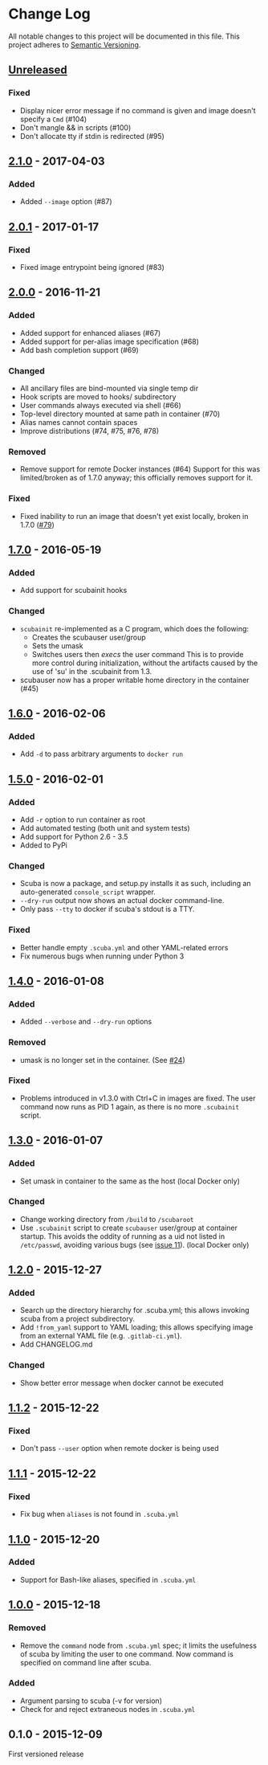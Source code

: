 # Change Log
All notable changes to this project will be documented in this file.
This project adheres to [Semantic Versioning](http://semver.org/).

## [Unreleased]
### Fixed
- Display nicer error message if no command is given and image doesn't specify a `Cmd` (#104)
- Don't mangle && in scripts (#100)
- Don't allocate tty if stdin is redirected (#95)

## [2.1.0] - 2017-04-03
### Added
- Added `--image` option (#87)


## [2.0.1] - 2017-01-17
### Fixed
- Fixed image entrypoint being ignored (#83)


## [2.0.0] - 2016-11-21
### Added
- Added support for enhanced aliases (#67)
- Added support for per-alias image specification (#68)
- Add bash completion support (#69)

### Changed
- All ancillary files are bind-mounted via single temp dir
- Hook scripts are moved to hooks/ subdirectory
- User commands always executed via shell (#66)
- Top-level directory mounted at same path in container (#70)
- Alias names cannot contain spaces
- Improve distributions (#74, #75, #76, #78)

### Removed
- Remove support for remote Docker instances (#64)
  Support for this was limited/broken as of 1.7.0 anyway; this officially
  removes support for it.

### Fixed
- Fixed inability to run an image that doesn't yet exist locally, broken in
  1.7.0 ([#79])

## [1.7.0] - 2016-05-19
### Added
- Add support for scubainit hooks

### Changed
- `scubainit` re-implemented as a C program, which does the following:
   - Creates the scubauser user/group
   - Sets the umask
   - Switches users then *execs* the user command
  This is to provide more control during initialization, without the artifacts
  caused by the use of 'su' in the .scubainit from 1.3.
- scubauser now has a proper writable home directory in the container (#45)

## [1.6.0] - 2016-02-06
### Added
- Add `-d` to pass arbitrary arguments to `docker run`


## [1.5.0] - 2016-02-01
### Added
- Add `-r` option to run container as root
- Add automated testing (both unit and system tests)
- Add support for Python 2.6 - 3.5
- Added to PyPi

### Changed
- Scuba is now a package, and setup.py installs it as such, including an
  auto-generated `console_script` wrapper.
- `--dry-run` output now shows an actual docker command-line.
- Only pass `--tty` to docker if scuba's stdout is a TTY.

### Fixed
- Better handle empty `.scuba.yml` and other YAML-related errors
- Fix numerous bugs when running under Python 3


## [1.4.0] - 2016-01-08
### Added
- Added `--verbose` and `--dry-run` options

### Removed
- umask is no longer set in the container. (See [#24])

### Fixed
- Problems introduced in v1.3.0 with Ctrl+C in images are fixed.
  The user command now runs as PID 1 again, as there is no more
  `.scubainit` script.


## [1.3.0] - 2016-01-07
### Added
- Set umask in container to the same as the host (local Docker only)

### Changed
- Change working directory from `/build` to `/scubaroot`
- Use `.scubainit` script to create `scubauser` user/group at container
  startup. This avoids the oddity of running as a uid not listed in
  `/etc/passwd`, avoiding various bugs (see [issue 11]). (local Docker only)


## [1.2.0] - 2015-12-27
### Added
- Search up the directory hierarchy for .scuba.yml; this allows invoking
  scuba from a project subdirectory.
- Add `!from_yaml` support to YAML loading; this allows specifying image
  from an external YAML file (e.g. `.gitlab-ci.yml`).
- Add CHANGELOG.md

### Changed
- Show better error message when docker cannot be executed


## [1.1.2] - 2015-12-22
### Fixed
- Don't pass `--user` option when remote docker is being used


## [1.1.1] - 2015-12-22
### Fixed
- Fix bug when `aliases` is not found in `.scuba.yml`


## [1.1.0] - 2015-12-20
### Added
- Support for Bash-like aliases, specified in `.scuba.yml`


## [1.0.0] - 2015-12-18
### Removed
- Remove the `command` node from `.scuba.yml` spec; it limits the usefulness
  of scuba by limiting the user to one command. Now command is specified on
  command line after scuba.

### Added
- Argument parsing to scuba (-v for version)
- Check for and reject extraneous nodes in `.scuba.yml`


## 0.1.0 - 2015-12-09
First versioned release


[Unreleased]: https://github.com/JonathonReinhart/scuba/compare/v2.1.0...HEAD
[2.1.0]: https://github.com/JonathonReinhart/scuba/compare/v2.0.1...v2.1.0
[2.0.1]: https://github.com/JonathonReinhart/scuba/compare/v2.0.0...v2.0.1
[2.0.0]: https://github.com/JonathonReinhart/scuba/compare/v1.7.0...v2.0.0
[1.7.0]: https://github.com/JonathonReinhart/scuba/compare/v1.6.0...v1.7.0
[1.6.0]: https://github.com/JonathonReinhart/scuba/compare/v1.5.0...v1.6.0
[1.5.0]: https://github.com/JonathonReinhart/scuba/compare/v1.4.0...v1.5.0
[1.4.0]: https://github.com/JonathonReinhart/scuba/compare/v1.3.0...v1.4.0
[1.3.0]: https://github.com/JonathonReinhart/scuba/compare/v1.2.0...v1.3.0
[1.2.0]: https://github.com/JonathonReinhart/scuba/compare/v1.1.2...v1.2.0
[1.1.2]: https://github.com/JonathonReinhart/scuba/compare/v1.1.1...v1.1.2
[1.1.1]: https://github.com/JonathonReinhart/scuba/compare/v1.1.0...v1.1.1
[1.1.0]: https://github.com/JonathonReinhart/scuba/compare/v1.0.0...v1.1.0
[1.0.0]: https://github.com/JonathonReinhart/scuba/compare/v0.1.0...v1.0.0

[issue 11]: https://github.com/JonathonReinhart/scuba/issues/11
[#24]: https://github.com/JonathonReinhart/scuba/pull/24
[#79]: https://github.com/JonathonReinhart/scuba/issues/79
